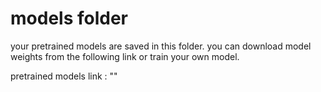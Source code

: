 # models folder

your pretrained models are saved in this folder.
you can download model weights from the following link or train your own model.

pretrained models link : ""